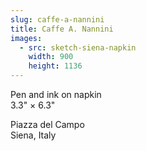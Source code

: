 ```yaml
---
slug: caffe-a-nannini
title: Caffe A. Nannini
images:
  - src: sketch-siena-napkin
    width: 900
    height: 1136
---
```

Pen and ink on napkin  
3.3" × 6.3"

Piazza del Campo  
Siena, Italy
